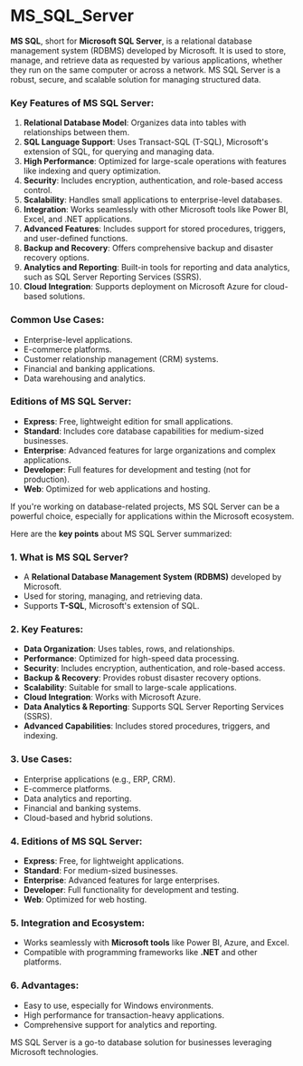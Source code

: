 # MS_SQL_Server

**MS SQL**, short for **Microsoft SQL Server**, is a relational database management system (RDBMS) developed by Microsoft. It is used to store, manage, and retrieve data as requested by various applications, whether they run on the same computer or across a network. MS SQL Server is a robust, secure, and scalable solution for managing structured data.

### Key Features of MS SQL Server:
1. **Relational Database Model**: Organizes data into tables with relationships between them.
2. **SQL Language Support**: Uses Transact-SQL (T-SQL), Microsoft's extension of SQL, for querying and managing data.
3. **High Performance**: Optimized for large-scale operations with features like indexing and query optimization.
4. **Security**: Includes encryption, authentication, and role-based access control.
5. **Scalability**: Handles small applications to enterprise-level databases.
6. **Integration**: Works seamlessly with other Microsoft tools like Power BI, Excel, and .NET applications.
7. **Advanced Features**: Includes support for stored procedures, triggers, and user-defined functions.
8. **Backup and Recovery**: Offers comprehensive backup and disaster recovery options.
9. **Analytics and Reporting**: Built-in tools for reporting and data analytics, such as SQL Server Reporting Services (SSRS).
10. **Cloud Integration**: Supports deployment on Microsoft Azure for cloud-based solutions.

### Common Use Cases:
- Enterprise-level applications.
- E-commerce platforms.
- Customer relationship management (CRM) systems.
- Financial and banking applications.
- Data warehousing and analytics.

### Editions of MS SQL Server:
- **Express**: Free, lightweight edition for small applications.
- **Standard**: Includes core database capabilities for medium-sized businesses.
- **Enterprise**: Advanced features for large organizations and complex applications.
- **Developer**: Full features for development and testing (not for production).
- **Web**: Optimized for web applications and hosting.

If you're working on database-related projects, MS SQL Server can be a powerful choice, especially for applications within the Microsoft ecosystem.


Here are the **key points** about MS SQL Server summarized:  

### 1. **What is MS SQL Server?**  
   - A **Relational Database Management System (RDBMS)** developed by Microsoft.  
   - Used for storing, managing, and retrieving data.  
   - Supports **T-SQL**, Microsoft's extension of SQL.  

### 2. **Key Features:**  
   - **Data Organization**: Uses tables, rows, and relationships.  
   - **Performance**: Optimized for high-speed data processing.  
   - **Security**: Includes encryption, authentication, and role-based access.  
   - **Backup & Recovery**: Provides robust disaster recovery options.  
   - **Scalability**: Suitable for small to large-scale applications.  
   - **Cloud Integration**: Works with Microsoft Azure.  
   - **Data Analytics & Reporting**: Supports SQL Server Reporting Services (SSRS).  
   - **Advanced Capabilities**: Includes stored procedures, triggers, and indexing.  

### 3. **Use Cases:**  
   - Enterprise applications (e.g., ERP, CRM).  
   - E-commerce platforms.  
   - Data analytics and reporting.  
   - Financial and banking systems.  
   - Cloud-based and hybrid solutions.  

### 4. **Editions of MS SQL Server:**  
   - **Express**: Free, for lightweight applications.  
   - **Standard**: For medium-sized businesses.  
   - **Enterprise**: Advanced features for large enterprises.  
   - **Developer**: Full functionality for development and testing.  
   - **Web**: Optimized for web hosting.  

### 5. **Integration and Ecosystem:**  
   - Works seamlessly with **Microsoft tools** like Power BI, Azure, and Excel.  
   - Compatible with programming frameworks like **.NET** and other platforms.  

### 6. **Advantages:**  
   - Easy to use, especially for Windows environments.  
   - High performance for transaction-heavy applications.  
   - Comprehensive support for analytics and reporting.  

MS SQL Server is a go-to database solution for businesses leveraging Microsoft technologies.
